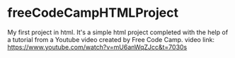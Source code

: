 # freeCodeCampHTMLProject
My first project in html. It's a simple html project completed with the help of a tutorial from a Youtube video created by Free Code Camp. 
video link: https://www.youtube.com/watch?v=mU6anWqZJcc&t=7030s
